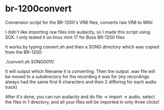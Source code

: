 # br-1200convert
Conversion script for the BR-1200's VR8 files, converts raw VR8 to WAV.

I didn't like importing raw files into audacity, so I made this script using
SOX. I only tested it on linux mint 17 for Boss BR-1200 files

It works by typing convert.sh and then a SONG directory which was copied from
the BR-1200:

./convert.sh SONG0011/

It will output which filename it is converting. Then the output .wav file will
be moved to a subdirectory for the recording it was for (my recordings always
had the same first 6 characters and then 2 differing for each audio track)

After it's done, you can run audacity and do file -> import -> audio, select
the files in 1 directory, and all your files will be imported in only three
clicks!
